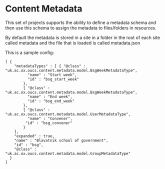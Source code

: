 Content Metadata
================

This set of projects supports the ability to define a metadata schema and then use this schema
to assign the metadata to files/folders in resources.

By default the metadata is stored in a site in a folder in the root of each site called metadata
and the file that is loaded is called metadata.json 

This is a sample config:

    [ {
        "metadataTypes" : [ { "@class" : "uk.ac.ox.oucs.content.metadata.model.BsgWeekMetadataType",
              "name" : "Start week",
              "id" : "bsg_start_week"
            },
            { "@class" : "uk.ac.ox.oucs.content.metadata.model.BsgWeekMetadataType",
              "name" : "End week",
              "id" : "bsg_end_week"
            },
            { "@class" : "uk.ac.ox.oucs.content.metadata.model.UserMetadataType",
              "name" : "Convener",
             "id" : "bsg_convener"
            }
        ],
        "expanded" : true,
        "name" : "Blavatnik school of government",
        "id" : "bsg",
        "@class" : "uk.ac.ox.oucs.content.metadata.model.GroupMetadataType"
      }
    ]